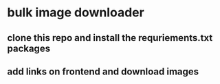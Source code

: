 # bulk image downloader

## clone this repo and install the requriements.txt packages
## add links on frontend and download images
